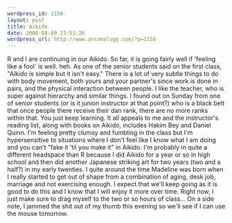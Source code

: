 ```yaml
--- 
wordpress_id: 1158
layout: post
title: Aikido
date: 2006-08-09 23:51:26
wordpress_url: http://www.arcanology.com/?p=1158
---
```

R and I are continuing in our Aikido. So far, it is going fairly well if 'feeling like a fool' is well. heh. As one of the senior students said on the first class, "Aikido is simple but it isn't easy." There is a lot of very subtle things to do with body movement, both yours and your partner's since work is done in pairs, and the physical interaction between people. I like the teacher, who is super against hierarchy and similar things. I found out on Sunday from one of senior students (or is it junion instructor at that point?) who is a black belt that once people there receive their dan rank, there are no more ranks within that. You just keep learning. It all appeals to me and the instructor's reading list, along with books on Aikido, includes Hakim Bey and Daniel Quinn. I'm feeling pretty clumsy and fumbling in the class but I'm hypersensitive to situations where I don't feel like I know what I am doing and you can't "fake it 'til you make it" in Aikido. I'm probably in quite a different headspace than R because I did Aikido for a year or so in high school and then did another Japanese striking art for two years (two and a half?) in my early twenties. I quite around the time Madeline was born when I really started to get out of shape from a combination of aging, desk job, marriage and not exercising enough. I expect that we'll keep going as it is good to do this and I know that I will enjoy it more over time. Right now, I just make sure to drag myself to the two or so hours of class... On a side note, I jammed the shit out of my thumb this evening so we'll see if I can use the mouse tomorrow.